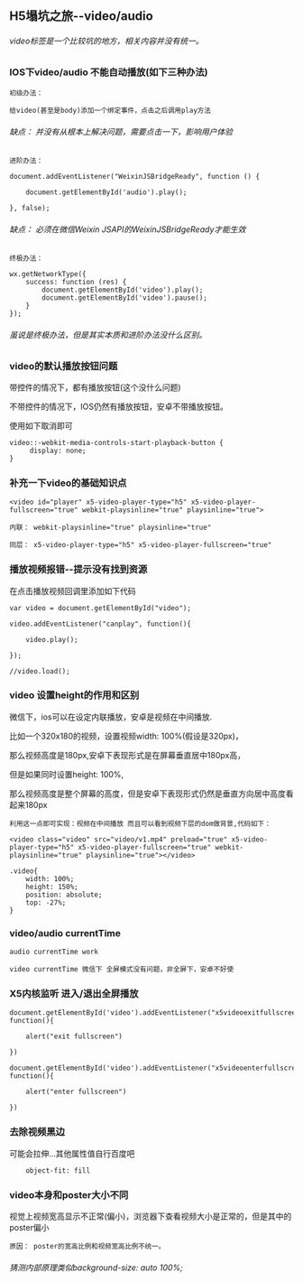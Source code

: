 ## H5塌坑之旅--video/audio
###### video标签是一个比较坑的地方，相关内容并没有统一。

### IOS下video/audio 不能自动播放(如下三种办法)

    初级办法：

    给video(甚至是body)添加一个绑定事件，点击之后调用play方法

###### 缺点： 并没有从根本上解决问题，需要点击一下，影响用户体验

    进阶办法：

    document.addEventListener("WeixinJSBridgeReady", function () {

        document.getElementById('audio').play();

    }, false);

###### 缺点： 必须在微信Weixin JSAPI的WeixinJSBridgeReady才能生效

    终极办法：

    wx.getNetworkType({
        success: function (res) {
            document.getElementById('video').play();
            document.getElementById('video').pause();
        }
    });
###### 虽说是终极办法，但是其实本质和进阶办法没什么区别。

### video的默认播放按钮问题

带控件的情况下，都有播放按钮(这个没什么问题)

不带控件的情况下，IOS仍然有播放按钮，安卓不带播放按钮。

使用如下取消即可

    video::-webkit-media-controls-start-playback-button {
         display: none;
    }

### 补充一下video的基础知识点

    <video id="player" x5-video-player-type="h5" x5-video-player-fullscreen="true" webkit-playsinline="true" playsinline="true">

    内联： webkit-playsinline="true" playsinline="true"

    同层： x5-video-player-type="h5" x5-video-player-fullscreen="true"

### 播放视频报错--提示没有找到资源

在点击播放视频回调里添加如下代码

    var video = document.getElementById("video");

    video.addEventListener("canplay", function(){

    	video.play();

    });

    //video.load();

### video 设置height的作用和区别

微信下，ios可以在设定内联播放，安卓是视频在中间播放.

比如一个320x180的视频，设置视频width: 100%(假设是320px)，

那么视频高度是180px,安卓下表现形式是在屏幕垂直居中180px高，

但是如果同时设置height: 100%,

那么视频高度是整个屏幕的高度，但是安卓下表现形式仍然是垂直方向居中高度看起来180px

    利用这一点即可实现：视频在中间播放 而且可以看到视频下层的dom做背景,代码如下：

    <video class="video" src="video/v1.mp4" preload="true" x5-video-player-type="h5" x5-video-player-fullscreen="true" webkit-playsinline="true" playsinline="true"></video>

    .video{
        width: 100%;
        height: 150%;
        position: absolute;
        top: -27%;
    }

### video/audio currentTime

    audio currentTime work

    video currentTime 微信下 全屏模式没有问题，非全屏下，安卓不好使


### X5内核监听 进入/退出全屏播放

    document.getElementById('video').addEventListener("x5videoexitfullscreen", function(){

        alert("exit fullscreen")

    })

    document.getElementById('video').addEventListener("x5videoenterfullscreen", function(){

        alert("enter fullscreen")

    })

### 去除视频黑边

可能会拉伸...其他属性值自行百度吧

```
    object-fit: fill
```
### video本身和poster大小不同

视觉上视频宽高显示不正常(偏小)，浏览器下查看视频大小是正常的，但是其中的poster偏小

```
原因： poster的宽高比例和视频宽高比例不统一。  
```
###### 猜测内部原理类似background-size: auto 100%;

